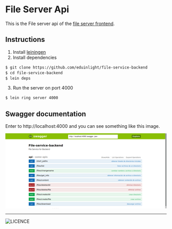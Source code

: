 # File Server Api

This is the File server api of the [file server frontend]('https://github.com/eduinlight/file-service-frontend').

## Instructions

1. Install [leiningen]('https://leiningen.org/')
2. Install dependencies

```BASH
$ git clone https://github.com/eduinlight/file-service-backend
$ cd file-service-backend
$ lein deps
```

3. Run the server on port 4000

```BASH
$ lein ring server 4000
```

## Swagger documentation

Enter to http://localhost:4000 and you can see something like this image.

![](https://github.com/eduinlight/file-service-backend/blob/master/images/swagger.png "swagger")

---

![LICENCE](https://github.com/eduinlight/file-service-backend/blob/master/LICENSE)
